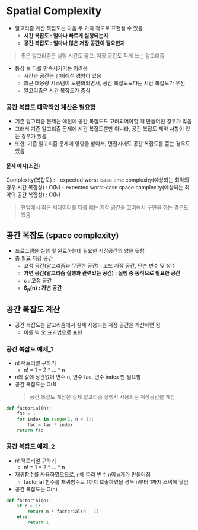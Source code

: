 # Spatial Complexity

- 알고리즘 계산 복잡도는 다음 두 가지 척도로 표현될 수 있음
  - **시간 복잡도 : 얼마나 빠르게 실행되는지**
  - **공간 복잡도 : 얼마나 많은 저장 공간이 필요한지**
> 좋은 알고리즘은 실행 시간도 짧고, 저장 공간도 적게 쓰는 알고리즘

- 통상 둘 다를 만족시키기는 어려움
  - 시간과 공간은 반비례적 경향이 있음
  - 최근 대용량 시스템이 보편화되면서, 공간 복잡도보다는 시간 복잡도가 우선
  - 알고리즘은 시간 복잡도가 중심

### 공간 복잡도 대략적인 계산은 필요함
- 기존 알고리즘 문제는 예전에 공간 복잡도도 고려되어야할 때 만들어진 경우가 많음
- 그래서 기존 알고리즘 문제에 시간 복잡도뿐만 아니라, 공간 복잡도 제약 사항이 있는 경우가 있음
- 또한, 기존 알고리즘 문제에 영향을 받아서, 면접시에도 공간 복잡도를 묻는 경우도 있음

#### 문제 예시(조건)
Complexity(복잡도) :
    - expected worst-case time complexity(예상되는 최악의 경우 시간 복잡성) : O(N)
    - expected worst-case space complexity(예상되는 최악의 공간 복잡성) : O(N)
> 현업에서 최근 빅데이터를 다룰 떄는 저장 공간을 고려해서 구현을 하는 경우도 있음

## 공간 복잡도 (space complexity)
- 프로그램을 실행 및 완료하는데 필요한 저장공간의 양을 뜻함
- 총 필요 저장 공간
  - 고정 공간(알고리즘과 무관한 공간) : 코드 저장 공간, 단순 변수 및 상수
  - **가변 공간(알고리즘 실행과 관련있는 공간) : 실행 중 동적으로 필요한 공간**
  - c : 고정 공간
  - **S<sub>p</sub>(n) : 가변 공간**

## 공간 복잡도 계산
- 공간 복잡도는 알고리즘에서 실제 사용되는 저장 공간을 계산하면 됨
  - 이를 빅 오 표기법으로 표현

### 공간 복잡도 예제_1
- n! 팩토리얼 구하기
  - n! = 1 * 2 * ... * n
- n의 값에 상관없이 변수 n, 변수 fac, 변수 index 만 필요함
- 공간 복잡도는 O(1)
    > 공간 복잡도 계산은 실제 알고리즘 실행시 사용되는 저장공간을 계산

```python
def factorial(n):
    fac = 1
    for index in range(2, n + 1):
        fac = fac * index
    return fac
```

### 공간 복잡도 예제_2
- n! 팩토리얼 구하기
  - n! = 1 * 2 * ... * n
- 재귀함수를 사용하였으므로, n에 따라 변수 n이 n개가 만들어짐
  - factorial 함수를 재귀함수로 1까지 호출하였을 경우 n부터 1까지 스택에 쌓임
- 공간 복잡도는 O(n)

```python
def factorial(n):
    if n > 1:
        return n * factorial(n - 1)
    else:
        return 1
```




